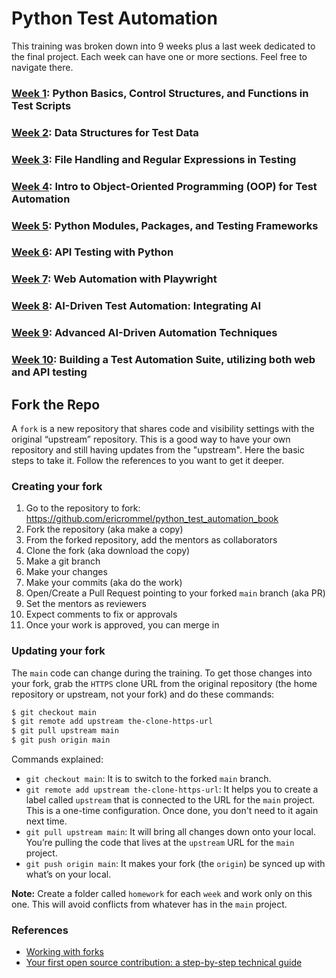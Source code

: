 # Python Test Automation

This training was broken down into 9 weeks plus a last week dedicated to the final project. Each week can have one or more sections. Feel free to navigate there.


### [Week 1](weeks/week01/week01.md): Python Basics, Control Structures, and Functions in Test Scripts

### [Week 2](weeks/week02/week02.md): Data Structures for Test Data

### [Week 3](weeks/week03/week03.md): File Handling and Regular Expressions in Testing

### [Week 4](weeks/week04/week04.md): Intro to Object-Oriented Programming (OOP) for Test Automation

### [Week 5](weeks/week05/week05.md): Python Modules, Packages, and Testing Frameworks

### [Week 6](weeks/week06/week06.md): API Testing with Python

### [Week 7](weeks/week07/week07.md): Web Automation with Playwright

### [Week 8](weeks/week08/week08.md): AI-Driven Test Automation: Integrating AI

### [Week 9](weeks/week09/week09.md): Advanced AI-Driven Automation Techniques

### [Week 10](weeks/week10/week10.md): Building a Test Automation Suite, utilizing both web and API testing


## Fork the Repo

A `fork` is a new repository that shares code and visibility settings with the original “upstream” repository. This is a good way to have your own repository and still having updates from the "upstream". Here the basic steps to take it. Follow the references to you want to get it deeper.


### Creating your fork

1. Go to the repository to fork: https://github.com/ericrommel/python_test_automation_book
2. Fork the repository (aka make a copy)
3. From the forked repository, add the mentors as collaborators
4. Clone the fork (aka download the copy)
5. Make a git branch
6. Make your changes
7. Make your commits (aka do the work)
8. Open/Create a Pull Request pointing to your forked `main` branch (aka PR)
9. Set the mentors as reviewers
10. Expect comments to fix or approvals
11. Once your work is approved, you can merge in

### Updating your fork

The `main` code can change during the training. To get those changes into your fork, grab the `HTTPS` clone URL from the original repository (the home repository or upstream, not your fork) and do these commands:

```bash
$ git checkout main
$ git remote add upstream the-clone-https-url
$ git pull upstream main
$ git push origin main
```

Commands explained:
 - `git checkout main`: It is to switch to the forked `main` branch.
 - `git remote add upstream the-clone-https-url`: It helps you to create a label called `upstream` that is connected to the URL for the `main` project. This is a one-time configuration. Once done, you don't need to it again next time.
 - `git pull upstream main`: It will bring all changes down onto your local. You’re pulling the code that lives at the `upstream` URL for the `main` project.
 - `git push origin main`: It makes your fork (the `origin`) be synced up with what’s on your local.

**Note:** Create a folder called `homework` for each `week` and work only on this one. This will avoid conflicts from whatever has in the `main` project.


### References

- [Working with forks](https://docs.github.com/en/pull-requests/collaborating-with-pull-requests/working-with-forks)
- [Your first open source contribution: a step-by-step technical guide](https://medium.com/@jenweber/your-first-open-source-contribution-a-step-by-step-technical-guide-d3aca55cc5a6)
